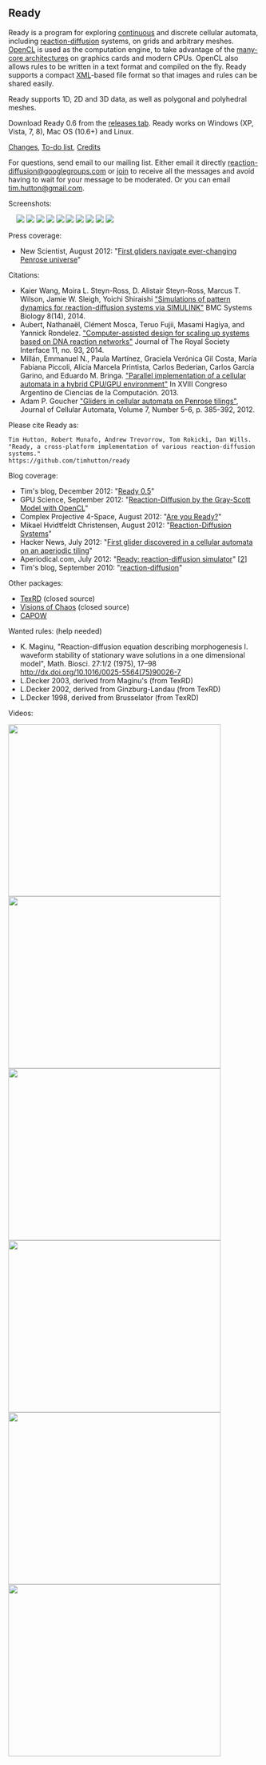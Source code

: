 ## Ready ##

Ready is a program for exploring [continuous](http://www.wolframscience.com/nksonline/section-4.8) and discrete cellular automata, including [reaction-diffusion](http://mrob.com/pub/comp/xmorphia/) systems, on grids and arbitrary meshes. [OpenCL](http://en.wikipedia.org/wiki/OpenCL) is used as the computation engine, to take advantage of the [many-core architectures](http://herbsutter.com/welcome-to-the-jungle/) on graphics cards and modern CPUs. OpenCL also allows rules to be written in a text format and compiled on the fly. Ready supports a compact [XML](http://en.wikipedia.org/wiki/XML)-based file format so that images and rules can be shared easily.

Ready supports 1D, 2D and 3D data, as well as polygonal and polyhedral meshes.

Download Ready 0.6 from the [releases tab](https://github.com/timhutton/ready/releases). Ready works on Windows (XP, Vista, 7, 8), Mac OS (10.6+) and Linux.

[Changes](https://timhutton.github.io/ready/Help/changes.html), [To-do list](https://timhutton.github.io/ready/TODO.txt), [Credits](https://timhutton.github.io/ready/Help/credits.html)

For questions, send email to our mailing list. Either email it directly [reaction-diffusion@googlegroups.com](mailto:reaction-diffusion@googlegroups.com) or [join](https://groups.google.com/forum/#!forum/reaction-diffusion) to receive all the messages and avoid having to wait for your message to be moderated. Or you can email [tim.hutton@gmail.com](mailto:tim.hutton@gmail.com).

Screenshots:

![![](https://lh4.googleusercontent.com/-_M9NwfsZOEU/Uo3nISJFpXI/AAAAAAAAIQE/8dt59x8IDvc/s144/yang2006.png)](https://lh4.googleusercontent.com/-_M9NwfsZOEU/Uo3nISJFpXI/AAAAAAAAIQE/8dt59x8IDvc/s800/yang2006.png)
![![](https://lh3.googleusercontent.com/-tbp9Y42reJg/Uo3nFECRvkI/AAAAAAAAIPI/0vv38WYrLSU/s144/mccabe.png)](https://lh3.googleusercontent.com/-tbp9Y42reJg/Uo3nFECRvkI/AAAAAAAAIPI/0vv38WYrLSU/s800/mccabe.png)
![![](https://lh5.googleusercontent.com/-jvk-BzbFNlU/Uo3nB1Qsl8I/AAAAAAAAIO0/GTilEpY19GY/s144/brusselator.png)](https://lh5.googleusercontent.com/-jvk-BzbFNlU/Uo3nB1Qsl8I/AAAAAAAAIO0/GTilEpY19GY/s800/brusselator.png)
![![](https://lh5.googleusercontent.com/-VwhGWIHCfxw/Uo3nH-SAaxI/AAAAAAAAIP8/mpzSvTXUxxw/s144/wills_orbits.png)](https://lh5.googleusercontent.com/-VwhGWIHCfxw/Uo3nH-SAaxI/AAAAAAAAIP8/mpzSvTXUxxw/s800/wills_orbits.png)
[![](https://lh6.googleusercontent.com/-IR42YCbSsqw/UCKFmoEFkpI/AAAAAAAAF8A/UblNhiOtHUE/s144/s1.png)](https://picasaweb.google.com/110214848059767137292/Ready04Screenshots#5774324570878481042)
[![](https://lh3.googleusercontent.com/-1xtb7dTldiI/UCKFmpVe0kI/AAAAAAAAF8A/ZF4En9R1fDo/s144/s10.png)](https://picasaweb.google.com/110214848059767137292/Ready04Screenshots#5774324571219874370)
[![](https://lh3.googleusercontent.com/-ABZodETVJQU/UCKFm1SN6qI/AAAAAAAAF8A/Ci97Nk3NCtE/s144/s2.png)](https://picasaweb.google.com/110214848059767137292/Ready04Screenshots#5774324574427409058) [![](https://lh6.googleusercontent.com/-3dUT0moQmH4/UCKFnQn-yAI/AAAAAAAAF8A/Lvchlc1rM0g/s144/s3.png)](https://picasaweb.google.com/110214848059767137292/Ready04Screenshots#5774324581766449154) [![](https://lh4.googleusercontent.com/-lehLT1C23bA/UCKFp816pRI/AAAAAAAAF8A/8rBqL9faxLs/s144/s4.png)](https://picasaweb.google.com/110214848059767137292/Ready04Screenshots#5774324627995796754) [![](https://lh4.googleusercontent.com/-AYzUA8X_bvg/UCKFoJW95GI/AAAAAAAAF8A/M8XwkJd7Bas/s144/s5.png)](https://picasaweb.google.com/110214848059767137292/Ready04Screenshots#5774324596995908706) [![](https://lh3.googleusercontent.com/-44R8OEzf5tM/UCKFqosqQgI/AAAAAAAAF8A/m66wxKJEU1Y/s144/s6.png)](https://picasaweb.google.com/110214848059767137292/Ready04Screenshots#5774324639768134146) [![](https://lh4.googleusercontent.com/-sEO5LXvey7A/UCKFot3bczI/AAAAAAAAF8A/hL-YSctyIVw/s144/s7.png)](https://picasaweb.google.com/110214848059767137292/Ready04Screenshots#5774324606795739954) [![](https://lh6.googleusercontent.com/-_bn7sCqhWsk/UCKFpOJLHrI/AAAAAAAAF8A/TlwMnccOfGI/s144/s8.png)](https://picasaweb.google.com/110214848059767137292/Ready04Screenshots#5774324615460101810) [![](https://lh5.googleusercontent.com/-s5MB5t_28VM/UCKFtbXdluI/AAAAAAAAF8A/JXuQDNxCyhQ/s144/s9.png)](https://picasaweb.google.com/110214848059767137292/Ready04Screenshots#5774324687729170146)

Press coverage:
  * New Scientist, August 2012: "[First gliders navigate ever-changing Penrose universe](http://www.newscientist.com/article/dn22134-first-gliders-navigate-everchanging-penrose-universe.html)"

Citations:

  * Kaier Wang, Moira L. Steyn-Ross, D. Alistair Steyn-Ross, Marcus T. Wilson, Jamie W. Sleigh, Yoichi Shiraishi ["Simulations of pattern dynamics for reaction-diffusion systems via SIMULINK"](http://www.biomedcentral.com/1752-0509/8/45) BMC Systems Biology 8(14), 2014.
  * Aubert, Nathanaël, Clément Mosca, Teruo Fujii, Masami Hagiya, and Yannick Rondelez. ["Computer-assisted design for scaling up systems based on DNA reaction networks"](http://www.yannick-rondelez.com/wp-content/uploads/2014/03/Untitled-37758-1.pdf) Journal of The Royal Society Interface 11, no. 93, 2014.
  * Millán, Emmanuel N., Paula Martínez, Graciela Verónica Gil Costa, María Fabiana Piccoli, Alicia Marcela Printista, Carlos Bederian, Carlos García Garino, and Eduardo M. Bringa. ["Parallel implementation of a cellular automata in a hybrid CPU/GPU environment"](http://sedici.unlp.edu.ar/bitstream/handle/10915/31730/Documento_completo.pdf?sequence=1) In XVIII Congreso Argentino de Ciencias de la Computación. 2013.
  * Adam P. Goucher ["Gliders in cellular automata on Penrose tilings"](http://cp4space.files.wordpress.com/2012/11/2012-penrose-gliders.pdf), Journal of Cellular Automata, Volume 7, Number 5-6, p. 385-392, 2012.

Please cite Ready as:

    Tim Hutton, Robert Munafo, Andrew Trevorrow, Tom Rokicki, Dan Wills. 
    "Ready, a cross-platform implementation of various reaction-diffusion systems." 
    https://github.com/timhutton/ready

Blog coverage:
  * Tim's blog, December 2012: "[Ready 0.5](http://ferkeltongs.livejournal.com/36454.html)"
  * GPU Science, September 2012: "[Reaction-Diffusion by the Gray-Scott Model with OpenCL](http://gpuscience.com/physicalscience/reaction-diffusion-by-the-gray-scott-model-with-opencl/)"
  * Complex Projective 4-Space, August 2012: "[Are you Ready?](https://cp4space.wordpress.com/2012/08/24/are-you-ready/)"
  * Mikael Hvidtfeldt Christensen, August 2012: "[Reaction-Diffusion Systems](http://blog.hvidtfeldts.net/index.php/2012/08/reaction-diffusion-systems/)"
  * Hacker News, July 2012: "[First glider discovered in a cellular automata on an aperiodic tiling](http://news.ycombinator.com/item?id=4298515)"
  * Aperiodical.com, July 2012: "[Ready: reaction-diffusion simulator](http://aperiodical.com/2012/07/ready-reaction-diffusion-simulator/)" [[2](http://aperiodical.com/2012/08/a-glider-on-an-aperiodic-cellular-automaton-exists/)]
  * Tim's blog, September 2010: "[reaction-diffusion](http://ferkeltongs.livejournal.com/32025.html)"

Other packages:
  * [TexRD](http://www.texrd.com/) (closed source)
  * [Visions of Chaos](http://softology.com.au/voc.htm) (closed source)
  * [CAPOW](http://www.cs.sjsu.edu/~rucker/capow/)

Wanted rules: (help needed)
  * K. Maginu, "Reaction-diffusion equation describing morphogenesis I. waveform stability of stationary wave solutions in a one dimensional model", Math. Biosci. 27:1/2 (1975), 17–98 http://dx.doi.org/10.1016/0025-5564(75)90026-7
  * L.Decker 2003, derived from Maginu's (from TexRD)
  * L.Decker 2002, derived from Ginzburg-Landau (from TexRD)
  * L.Decker 1998, derived from Brusselator (from TexRD)

Videos:

<a href='http://www.youtube.com/watch?feature=player_embedded&v=KJe9H6qS82I' target='_blank'><img src='http://img.youtube.com/vi/KJe9H6qS82I/0.jpg' width='425' height=344 /></a> <a href='http://www.youtube.com/watch?feature=player_embedded&v=5TubQw4f_RU' target='_blank'><img src='http://img.youtube.com/vi/5TubQw4f_RU/0.jpg' width='425' height=344 /></a> <a href='http://www.youtube.com/watch?feature=player_embedded&v=3oqap32-Tg0' target='_blank'><img src='http://img.youtube.com/vi/3oqap32-Tg0/0.jpg' width='425' height=344 /></a> <a href='http://www.youtube.com/watch?feature=player_embedded&v=c9EoI9tw6NE' target='_blank'><img src='http://img.youtube.com/vi/c9EoI9tw6NE/0.jpg' width='425' height=344 /></a> <a href='http://www.youtube.com/watch?feature=player_embedded&v=tZHOGFA1KZE' target='_blank'><img src='http://img.youtube.com/vi/tZHOGFA1KZE/0.jpg' width='425' height=344 /></a> <a href='http://www.youtube.com/watch?feature=player_embedded&v=XYyX4GpzhmQ' target='_blank'><img src='http://img.youtube.com/vi/XYyX4GpzhmQ/0.jpg' width='425' height=344 /></a>
